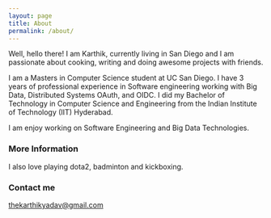 ```yaml
---
layout: page
title: About
permalink: /about/
---
```


Well, hello there! I am Karthik, currently living in San Diego and I am passionate about cooking, writing and doing awesome projects with friends.

I am a Masters in Computer Science student at UC San Diego. I have 3 years of professional experience in Software engineering working with Big Data, Distributed Systems OAuth, and OIDC. I did my Bachelor of Technology in Computer Science and Engineering from the Indian Institute of Technology (IIT) Hyderabad.

I am enjoy working on Software Engineering and Big Data Technologies.

### More Information

I also love playing dota2, badminton and kickboxing.

### Contact me

[thekarthikyadav@gmail.com](mailto:thekarthikyadav@gmail.com)